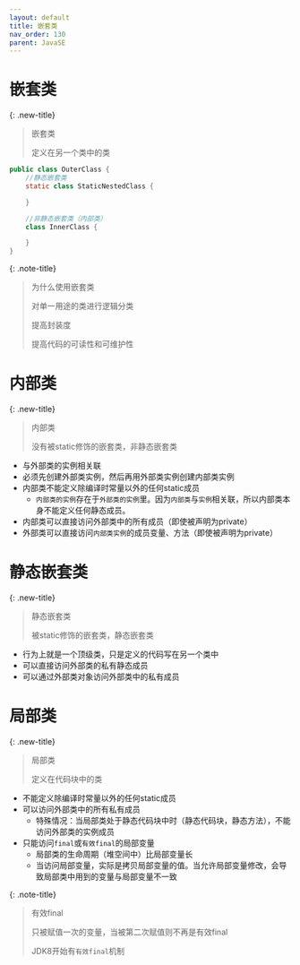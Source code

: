 ```yaml
---
layout: default
title: 嵌套类
nav_order: 130
parent: JavaSE
---
```


# 嵌套类

{: .new-title}
> 嵌套类
>
> 定义在另一个类中的类

```java
public class OuterClass {
    //静态嵌套类
    static class StaticNestedClass {

    }

    //非静态嵌套类（内部类）
    class InnerClass {

    }
}
```

{: .note-title}
> 为什么使用嵌套类
> 
> 对单一用途的类进行逻辑分类
> 
> 提高封装度
> 
> 提高代码的可读性和可维护性

# 内部类

{: .new-title}
> 内部类
>
> 没有被static修饰的嵌套类，非静态嵌套类

- 与外部类的实例相关联
- 必须先创建外部类实例，然后再用外部类实例创建内部类实例
- 内部类不能定义除编译时常量以外的任何static成员
  - `内部类的实例`存在于`外部类的实例`里。因为`内部类`与`实例`相关联，所以内部类本身不能定义任何静态成员。
- 内部类可以直接访问外部类中的所有成员（即使被声明为private）
- 外部类可以直接访问`内部类实例`的成员变量、方法（即使被声明为private）


# 静态嵌套类

{: .new-title}
> 静态嵌套类
>
> 被static修饰的嵌套类，静态嵌套类

- 行为上就是一个顶级类，只是定义的代码写在另一个类中
- 可以直接访问外部类的私有静态成员
- 可以通过外部类对象访问外部类中的私有成员

# 局部类

{: .new-title}
> 局部类
>
> 定义在代码块中的类

- 不能定义除编译时常量以外的任何static成员
- 可以访问外部类中的所有私有成员
  - 特殊情况：当局部类处于静态代码块中时（静态代码块，静态方法），不能访问外部类的实例成员
- 只能访问`final`或`有效final`的局部变量
  - 局部类的生命周期（堆空间中）比局部变量长
  - 当访问局部变量，实际是拷贝局部变量的值。当允许局部变量修改，会导致局部类中用到的变量与局部变量不一致

{: .note-title}
> 有效final
> 
> 只被赋值一次的变量，当被第二次赋值则不再是有效final
> 
> JDK8开始有`有效final`机制
